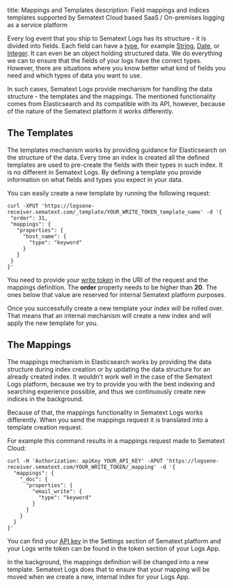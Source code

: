 title: Mappings and Templates
description: Field mappings and indices templates supported by Sematext Cloud based SaaS / On-premises logging as a service platform

Every log event that you ship to Sematext Logs has its structure - it is divided into fields. Each field can have a [type](/logs/field-types/), for example [String](/logs/field-types/#string), [Date](/logs/field-types/#date), or [Integer](/logs/field-types/#floatdouble). It can even be an object holding structured data. We do everything we can to ensure that the fields of your logs have the correct types. However, there are situations where you know better what kind of fields you need and which types of data you want to use. 

In such cases, Sematext Logs provide mechanism for handling the data structure - the templates and the mappings. The mentioned functionality comes from Elasticsearch and its compatible with its API, however, because of the nature of the Sematext platform it works differently.

## The Templates
The templates mechanism works by providing guidance for Elasticsearch on the structure of the data. Every time an index is created all the defined templates are used to pre-create the fields with their types in such index. It is no different in Sematext Logs. By defining a template you provide information on what fields and types you expect in your data. 

You can easily create a new template by running the following request:

``` code
curl -XPUT 'https://logsene-receiver.sematext.com/_template/YOUR_WRITE_TOKEN_template_name' -d '{
 "order": 31,
 "mappings": {
   "properties": {
     "host_name": {
       "type": "keyword"
     }
   }
 }
}'
```

You need to provide your [write token](/logs/settings/) in the URI of the request and the mappings definition. The **order** property needs to be higher than **20**. The ones below that value are reserved for internal Sematext platform purposes. 

Once you successfully create a new template your index will be rolled over. That means that an internal mechanism will create a new index and will apply the new template for you. 

## The Mappings
The mappings mechanism in Elasticsearch works by providing the data structure during index creation or by updating the data structure for an already created index. It wouldn't work well in the case of the Sematext Logs platform, because we try to provide you with the best indexing and searching experience possible, and thus we continuously create new indices in the background. 

Because of that, the mappings functionality in Sematext Logs works differently. When you send the mappings request it is translated into a template creation request. 

For example this command results in a mappings request made to Sematext Cloud:

``` code
curl -H 'Authorization: apiKey YOUR_API_KEY' -XPUT 'https://logsene-receiver.sematext.com/YOUR_WRITE_TOKEN/_mapping' -d '{
  "mappings": {
    "_doc": {
      "properties": {
        "email_write": {
          "type": "keyword"
        }
      }
    }
  } 
}'
```

You can find your [API key](/api) in the Settings section of Sematext platform and your Logs write token can be found in the token section of your Logs App. 

In the background, the mappings definition will be changed into a new template. Sematext Logs does that to ensure that your mapping will be moved when we create a new, internal index for your Logs App. 